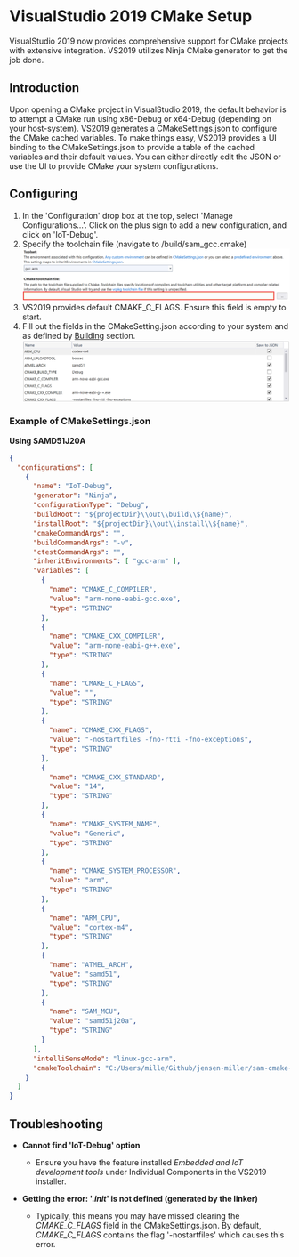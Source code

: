 # VisualStudio 2019 CMake Setup

VisualStudio 2019 now provides comprehensive support for CMake projects with extensive integration. VS2019 utilizes Ninja CMake generator to get the job done.

## Introduction

Upon opening a CMake project in VisualStudio 2019, the default behavior is to attempt a CMake run using x86-Debug or x64-Debug (depending on your host-system).
VS2019 generates a CMakeSettings.json to configure the CMake cached variables. To make things easy, VS2019 provides a UI binding to the CMakeSettings.json to provide
a table of the cached variables and their default values. You can either directly edit the JSON or use the UI to provide CMake your system configurations.

## Configuring

1. In the 'Configuration' drop box at the top, select 'Manage Configurations...'. Click on the plus sign to add a new configuration, and click on 'IoT-Debug'.
2. Specify the toolchain file (navigate to /build/sam_gcc.cmake)
![toolchain_field](/docs/assets/cmakesettingsjson_toolchain.png)
3. VS2019 provides default CMAKE_C_FLAGS. Ensure this field is empty to start.
4. Fill out the fields in the CMakeSetting.json according to your system and as defined by [Building](https://github.com/jensen-miller/sam-cmake-template#building) section.
![settings_variables](/docs/assets/cmakesettingsjson_variables.png)


### Example of CMakeSettings.json

**Using SAMD51J20A**

```json
{
  "configurations": [
    {
      "name": "IoT-Debug",
      "generator": "Ninja",
      "configurationType": "Debug",
      "buildRoot": "${projectDir}\\out\\build\\${name}",
      "installRoot": "${projectDir}\\out\\install\\${name}",
      "cmakeCommandArgs": "",
      "buildCommandArgs": "-v",
      "ctestCommandArgs": "",
      "inheritEnvironments": [ "gcc-arm" ],
      "variables": [
        {
          "name": "CMAKE_C_COMPILER",
          "value": "arm-none-eabi-gcc.exe",
          "type": "STRING"
        },
        {
          "name": "CMAKE_CXX_COMPILER",
          "value": "arm-none-eabi-g++.exe",
          "type": "STRING"
        },
        {
          "name": "CMAKE_C_FLAGS",
          "value": "",
          "type": "STRING"
        },
        {
          "name": "CMAKE_CXX_FLAGS",
          "value": "-nostartfiles -fno-rtti -fno-exceptions",
          "type": "STRING"
        },
        {
          "name": "CMAKE_CXX_STANDARD",
          "value": "14",
          "type": "STRING"
        },
        {
          "name": "CMAKE_SYSTEM_NAME",
          "value": "Generic",
          "type": "STRING"
        },
        {
          "name": "CMAKE_SYSTEM_PROCESSOR",
          "value": "arm",
          "type": "STRING"
        },
        {
          "name": "ARM_CPU",
          "value": "cortex-m4",
          "type": "STRING"
        },
        {
          "name": "ATMEL_ARCH",
          "value": "samd51",
          "type": "STRING"
        },
        {
          "name": "SAM_MCU",
          "value": "samd51j20a",
          "type": "STRING"
        }
      ],
      "intelliSenseMode": "linux-gcc-arm",
      "cmakeToolchain": "C:/Users/mille/Github/jensen-miller/sam-cmake-template/build/sam_gcc.cmake"
    }
  ]
}
```


## Troubleshooting

- **Cannot find 'IoT-Debug' option**
    + Ensure you have the feature installed *Embedded and IoT development tools* under Individual Components in the VS2019 installer.

- **Getting the error: '._init_' is not defined (generated by the linker)**
	+ Typically, this means you may have missed clearing the *CMAKE_C_FLAGS* field in the CMakeSettings.json. By default, *CMAKE_C_FLAGS* contains the flag '-nostartfiles'
		which causes this error.

